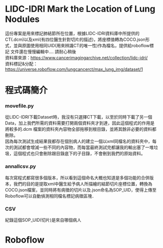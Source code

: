 # LIDC-IDRI Mark the Location of Lung Nodules
這份專案是用來標記肺結節所在位置，根據LIDC-IDRI資料庫中所提供的CT(.dcm)以及xml(有四位醫生針對切片的描述)，將座標值轉為COCO.json形式，並與原圖使用相同UID(用來辨識CT的唯一性)作為檔名，提供給roboflow標記
文件還在慢慢編輯中.... 請耐心稍後\
資料庫來源：https://www.cancerimagingarchive.net/collection/lidc-idri/ \
資料標記&分配：https://universe.roboflow.com/lungcancerct/max_lung_img/dataset/1 
# 程式碼簡介
### movefile.py
從LIDC-IDRI下載Dataset時，我沒有只選擇CT下載，以至於同時下載了另一個Data，加上我們所需的資料需要打開兩個資料夾才到達，因此這個程式的作用是將較多的.dcm
檔案的資料夾內容物全部拖移到根目錄，並將其餘非必要的資料都刪除。 \
因為每次測試生成結果我都存在個別病人的建立一個以xml同檔名的資料夾中，每次的測試都會增減一些不同的內容物，而每當最終測試完都讓我的輸出塞了一堆垃圾，這個程式也只會刪除跟目錄底下的子目錄，不會刪到我們的原始資料。
### annallcsv.py
每次寫程式都寫很多個版本，所以看到這個命名大概也知道是多個功能的合併版本，我們的目的是提取xml中醫生給予病人所描繪的結節切片座標位置，轉換為COCO.json檔案，並同時將有病徵的切片以及.json命名為SOP_UID，使得上傳至Roboflow可以自動偵測相同檔名標記病徵區塊．
### CSV
紀錄這個SOP_UID(切片)是來自哪個病人
# Roboflow
